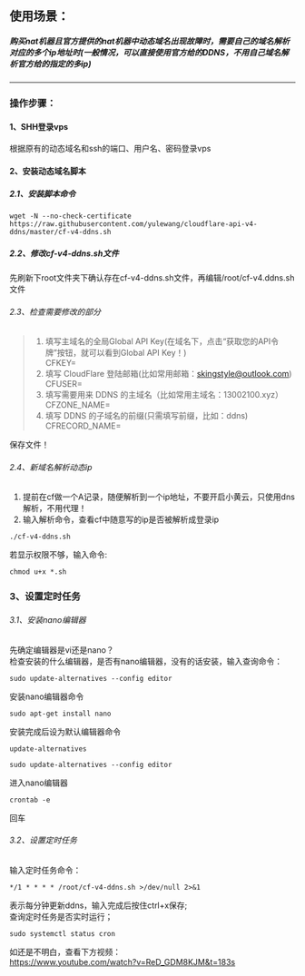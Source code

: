 ## 使用场景：
##### *购买nat机器且官方提供的nat机器中动态域名出现故障时，需要自己的域名解析对应的多个ip地址时(一般情况，可以直接使用官方给的DDNS，不用自己域名解析官方给的指定的多ip)*
---
### 操作步骤：
#### 1、SHH登录vps
根据原有的动态域名和ssh的端口、用户名、密码登录vps

#### 2、安装动态域名脚本
##### 2.1、安装脚本命令
```
wget -N --no-check-certificate https://raw.githubusercontent.com/yulewang/cloudflare-api-v4-ddns/master/cf-v4-ddns.sh
```
##### 2.2、修改cf-v4-ddns.sh文件
先刷新下root文件夹下确认存在cf-v4-ddns.sh文件，再编辑/root/cf-v4.ddns.sh文件  

###### 2.3、检查需要修改的部分
> 1. 填写主域名的全局Global API Key(在域名下，点击“获取您的API令牌”按钮，就可以看到Global API Key！)  
> CFKEY=  
> 2. 填写 CloudFlare 登陆邮箱(比如常用邮箱：skingstyle@outlook.com)  
> CFUSER= 
> 3. 填写需要用来 DDNS 的主域名（比如常用主域名：13002100.xyz）    
>  CFZONE_NAME=  
> 4. 填写 DDNS 的子域名的前缀(只需填写前缀，比如：ddns)  
> CFRECORD_NAME=  

保存文件！

###### 2.4、新域名解析动态ip
1. 提前在cf做一个A记录，随便解析到一个ip地址，不要开启小黄云，只使用dns解析，不用代理！
2. 输入解析命令，查看cf中随意写的ip是否被解析成登录ip 
```
./cf-v4-ddns.sh
```
若显示权限不够，输入命令:
```
chmod u+x *.sh
```

### 3、设置定时任务
###### 3.1、安装nano编辑器
先确定编辑器是vi还是nano？  
检查安装的什么编辑器，是否有nano编辑器，没有的话安装，输入查询命令：
```
sudo update-alternatives --config editor
```
安装nano编辑器命令
```
sudo apt-get install nano
```
安装完成后设为默认编辑器命令
```
update-alternatives
```
```
sudo update-alternatives --config editor
```
进入nano编辑器
```
crontab -e
```
回车
###### 3.2、设置定时任务
输入定时任务命令：
```
*/1 * * * * /root/cf-v4-ddns.sh >/dev/null 2>&1
```
表示每分钟更新ddns，输入完成后按住ctrl+x保存;  
查询定时任务是否实时运行；
```
sudo systemctl status cron
```

如还是不明白，查看下方视频：  
https://www.youtube.com/watch?v=ReD_GDM8KJM&t=183s
